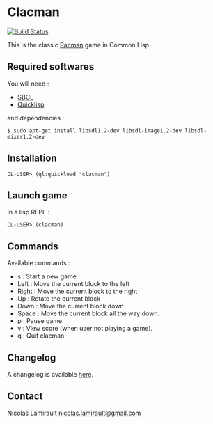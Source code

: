 Clacman
=======

[![Build Status](http://img.shields.io/travis/nlamirault/clacman.svg)](https://travis-ci.org/nlamirault/clacman)

This is the classic [Pacman](http://en.wikipedia.org/wiki/Pacman) game in Common Lisp.

## Required softwares

You will need :

* [SBCL](http://www.sbcl.org)
* [Quicklisp](http://www.quicklisp.org)

and dependencies :

    $ sudo apt-get install libsdl1.2-dev libsdl-image1.2-dev libsdl-mixer1.2-dev

## Installation

    CL-USER> (ql:quickload "clacman")

## Launch game

In a lisp REPL :

    CL-USER> (clacman)


## Commands

Available commands :

* s : Start a new game
* Left : Move the current block to the left
* Right : Move the current block to the right
* Up : Rotate the current block
* Down : Move the current block down
* Space : Move the current block all the way down.
* p : Pause game
* v : View score (when user not playing a game).
* q : Quit clacman


## Changelog

A changelog is available [here](ChangeLog.md).


## Contact

Nicolas Lamirault <nicolas.lamirault@gmail.com>
